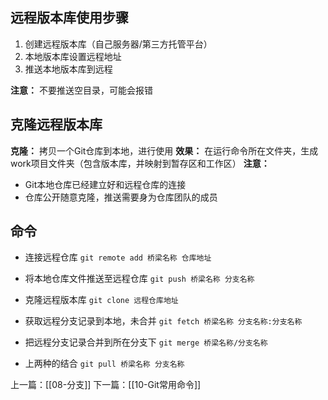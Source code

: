 ## 远程版本库使用步骤
1. 创建远程版本库（自己服务器/第三方托管平台）
2. 本地版本库设置远程地址
3. 推送本地版本库到远程

**注意：** 不要推送空目录，可能会报错

## 克隆远程版本库
**克隆：** 拷贝一个Git仓库到本地，进行使用
**效果：** 在运行命令所在文件夹，生成work项目文件夹（包含版本库，并映射到暂存区和工作区）
**注意：**
- Git本地仓库已经建立好和远程仓库的连接
- 仓库公开随意克隆，推送需要身为仓库团队的成员
## 命令
- 连接远程仓库
`git remote add 桥梁名称 仓库地址`

- 将本地仓库文件推送至远程仓库
`git push 桥梁名称 分支名称`

- 克隆远程版本库
`git clone 远程仓库地址`

- 获取远程分支记录到本地，未合并
`git fetch 桥梁名称 分支名称:分支名称`

- 把远程分支记录合并到所在分支下
`git merge 桥梁名称/分支名称`

- 上两种的结合
`git pull 桥梁名称 分支名称`

上一篇：[[08-分支]]
下一篇：[[10-Git常用命令]]